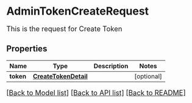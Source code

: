 # AdminTokenCreateRequest

This is the request for Create Token
## Properties
Name | Type | Description | Notes
------------ | ------------- | ------------- | -------------
**token** | [**CreateTokenDetail**](CreateTokenDetail.md) |  | [optional] 

[[Back to Model list]](../README.md#documentation-for-models) [[Back to API list]](../README.md#documentation-for-api-endpoints) [[Back to README]](../README.md)

<style>
     p, ul, ol, li { font-size: 18px !important;}
</style>


